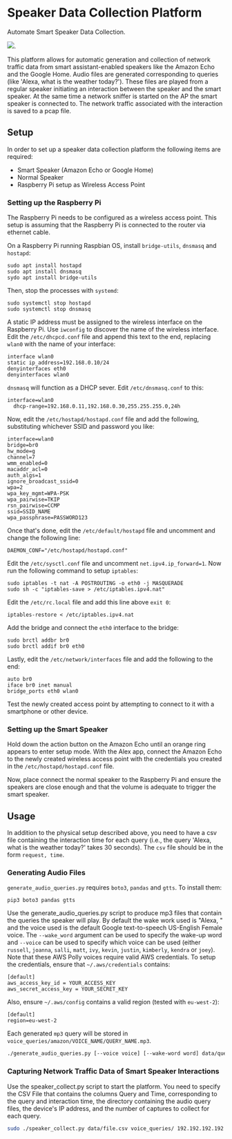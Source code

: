 # Speaker Data Collection Platform
Automate Smart Speaker Data Collection.  

<img src=echo.jpg />.

This platform allows for automatic generation and collection of network traffic data from smart assistant-enabled speakers like the Amazon Echo and the Google Home.  Audio files are generated corresponding to queries (like 'Alexa, what is the weather today?').  These files are played from a regular speaker initiating an interaction between the speaker and the smart speaker.  At the same time a network sniffer is started on the AP the smart speaker is connected to.  The network traffic associated with the interaction is saved to a pcap file.  

## Setup

In order to set up a speaker data collection platform the following items are required:

- Smart Speaker (Amazon Echo or Google Home)
- Normal Speaker
- Raspberry Pi setup as Wireless Access Point

### Setting up the Raspberry Pi
The Raspberry Pi needs to be configured as a wireless access point. This setup is assuming that the Raspberry Pi is connected to the router via ethernet cable.

On a Raspberry Pi running Raspbian OS, install `bridge-utils`, `dnsmasq` and `hostapd`:

```
sudo apt install hostapd
sudo apt install dnsmasq
sydo apt install bridge-utils
```

Then, stop the processes with `systemd`:

```
sudo systemctl stop hostapd
sudo systemctl stop dnsmasq
```

A static IP address must be assigned to the wireless interface on the Raspberry Pi. Use `iwconfig` to discover the name of the wireless interface. Edit the `/etc/dhcpcd.conf` file and append this text to the end, replacing `wlan0` with the name of your interface:

```
interface wlan0
static ip_address=192.168.0.10/24
denyinterfaces eth0
denyinterfaces wlan0
```

`dnsmasq` will function as a DHCP sever. Edit `/etc/dnsmasq.conf` to this:

```
interface=wlan0
  dhcp-range=192.168.0.11,192.168.0.30,255.255.255.0,24h
```

Now, edit the `/etc/hostapd/hostapd.conf` file and add the following, substituting whichever SSID and password you like:

```
interface=wlan0
bridge=br0
hw_mode=g
channel=7
wmm_enabled=0
macaddr_acl=0
auth_algs=1
ignore_broadcast_ssid=0
wpa=2
wpa_key_mgmt=WPA-PSK
wpa_pairwise=TKIP
rsn_pairwise=CCMP
ssid=SSID_NAME
wpa_passphrase=PASSWORD123
```

Once that's done, edit the `/etc/default/hostapd` file and uncomment and change the following line:

```
DAEMON_CONF="/etc/hostapd/hostapd.conf"
```

Edit the `/etc/sysctl.conf` file and uncomment `net.ipv4.ip_forward=1`. Now run the following command to setup `iptables`:

```
sudo iptables -t nat -A POSTROUTING -o eth0 -j MASQUERADE
sudo sh -c "iptables-save > /etc/iptables.ipv4.nat"
```

Edit the `/etc/rc.local` file and add this line above `exit 0`:

```
iptables-restore < /etc/iptables.ipv4.nat
```

Add the bridge and connect the `eth0` interface to the bridge:

```
sudo brctl addbr br0
sudo brctl addif br0 eth0
```

Lastly, edit the `/etc/network/interfaces` file and add the following to the end:

```
auto br0
iface br0 inet manual
bridge_ports eth0 wlan0
```

Test the newly created access point by attempting to connect to it with a smartphone or other device.


### Setting up the Smart Speaker
Hold down the action button on the Amazon Echo until an orange ring appears to enter setup mode. With the Alex app, connect the Amazon Echo to the newly created wireless access point with the credentials you created in the `/etc/hostapd/hostapd.conf` file.

Now, place connect the normal speaker to the Raspberry Pi and ensure the speakers are close enough and that the volume is adequate to trigger the smart speaker. 


## Usage

In addition to the physical setup described above, you need to have a csv file containing the interaction time for each query (i.e., the query 'Alexa, what is the weather today?' takes 30 seconds). The `csv` file should be in the form `request, time`.

### Generating Audio Files 

`generate_audio_queries.py` requires `boto3`, `pandas` and `gtts`. To install them:
```
pip3 boto3 pandas gtts
```

Use the generate_audio_queries.py script to produce mp3 files that contain the queries the speaker will play.  By default the wake work used is "Alexa, " and the voice used is the default Google text-to-speech US-English Female voice. The `--wake_word` argument can be used to specify the wake-up word and `--voice` can be used to specify which voice can be used (either `russell`, `joanna`, `salli`, `matt`, `ivy`, `kevin`, `justin`, `kimberly`, `kendra` or `joey`). Note that these AWS Polly voices require valid AWS  credentials. To setup the credentials, ensure that `~/.aws/credentials` contains:

```
[default]
aws_access_key_id = YOUR_ACCESS_KEY
aws_secret_access_key = YOUR_SECRET_KEY
```
Also, ensure `~/.aws/config` contains a valid region (tested with `eu-west-2`):

```
[default]
region=eu-west-2
```

Each generated `mp3` query will be stored in `voice_queries/amazon/VOICE_NAME/QUERY_NAME.mp3`.

```bash
./generate_audio_queries.py [--voice voice] [--wake-word word] data/queries.csv 
```

### Capturing Network Traffic Data of Smart Speaker Interactions

Use the speaker_collect.py script to start the platform. You need to specify the CSV File that contains the columns Query and Time, corresponding to the query and interaction time, the  directory containing the audio query files, the device's IP address, and the number of captures to collect for each query.

```bash
sudo ./speaker_collect.py data/file.csv voice_queries/ 192.192.192.192 100
```



